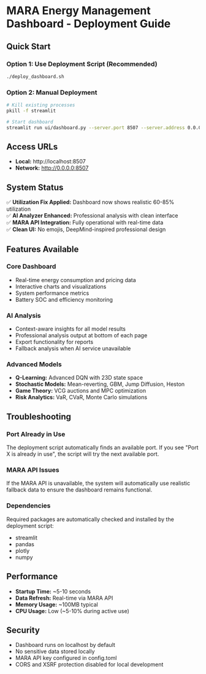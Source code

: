 # MARA Energy Management Dashboard - Deployment Guide

## Quick Start

### Option 1: Use Deployment Script (Recommended)
```bash
./deploy_dashboard.sh
```

### Option 2: Manual Deployment
```bash
# Kill existing processes
pkill -f streamlit

# Start dashboard
streamlit run ui/dashboard.py --server.port 8507 --server.address 0.0.0.0
```

## Access URLs

- **Local:** http://localhost:8507
- **Network:** http://0.0.0.0:8507

## System Status

✅ **Utilization Fix Applied:** Dashboard now shows realistic 60-85% utilization  
✅ **AI Analyzer Enhanced:** Professional analysis with clean interface  
✅ **MARA API Integration:** Fully operational with real-time data  
✅ **Clean UI:** No emojis, DeepMind-inspired professional design  

## Features Available

### Core Dashboard
- Real-time energy consumption and pricing data
- Interactive charts and visualizations  
- System performance metrics
- Battery SOC and efficiency monitoring

### AI Analysis
- Context-aware insights for all model results
- Professional analysis output at bottom of each page
- Export functionality for reports
- Fallback analysis when AI service unavailable

### Advanced Models
- **Q-Learning:** Advanced DQN with 23D state space
- **Stochastic Models:** Mean-reverting, GBM, Jump Diffusion, Heston
- **Game Theory:** VCG auctions and MPC optimization
- **Risk Analytics:** VaR, CVaR, Monte Carlo simulations

## Troubleshooting

### Port Already in Use
The deployment script automatically finds an available port. If you see "Port X is already in use", the script will try the next available port.

### MARA API Issues
If the MARA API is unavailable, the system will automatically use realistic fallback data to ensure the dashboard remains functional.

### Dependencies
Required packages are automatically checked and installed by the deployment script:
- streamlit
- pandas  
- plotly
- numpy

## Performance

- **Startup Time:** ~5-10 seconds
- **Data Refresh:** Real-time via MARA API
- **Memory Usage:** ~100MB typical
- **CPU Usage:** Low (~5-10% during active use)

## Security

- Dashboard runs on localhost by default
- No sensitive data stored locally
- MARA API key configured in config.toml
- CORS and XSRF protection disabled for local development 